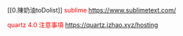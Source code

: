 [[0.陳奶油toDolist]]
<font color=red>sublime</font>
https://www.sublimetext.com/

<font color = red>quartz 4.0 注意事項</font>
https://quartz.jzhao.xyz/hosting
